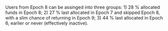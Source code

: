 
Users from Epoch 8 can be assinged into three groups: 1) 28 % allocated funds in Epoch 8; 2) 27 % last allocated in Epoch 7 and skipped Epoch 8, with a slim chance of returning in Epoch 9; 3) 44 % last allocated in Epoch 6, earlier or never (effectively inactive).
